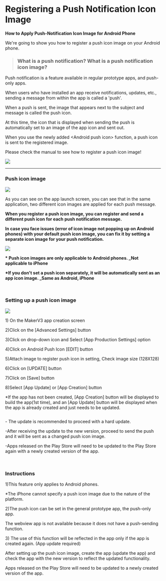 # Registering a Push Notification Icon Image

**How to Apply Push-Notification Icon Image for Android Phone**&#x20;

We're going to show you how to register a push icon image on your Android phone.



> ### What is a push notification? What is a push notification icon image?

Push notification is a feature available in regular prototype apps, and push-only apps.

When users who have installed an app receive notifications, updates, etc., sending a message from within the app is called a 'push'.

When a push is sent, the image that appears next to the subject and message is called the push icon.

At this time, the icon that is displayed when sending the push is automatically set to an image of the app icon and sent out.

When you use the newly added \<Android push icon> function, a push icon is sent to the registered image.

Please check the manual to see how to register a push icon image!

![](../../../.gitbook/assets/Urgg-1.png)

***

###  Push icon image

![](../../../.gitbook/assets/gesd-1.png)

As you can see on the app launch screen, you can see that in the same application, two different icon images are applied for each push message.

**When you register a push icon image, you can register and send a different push icon for each push notification message.**

**In case you face issues (error of icon image not popping up on Android phones) with your default push icon image, you can fix it by setting a separate icon image for your push notification.**&#x20;

![](https://wp.swing2app.co.kr/wp-content/uploads/2021/03/%EC%BA%A1%EC%B2%9833.png)

**\* Push icon images are only applicable to Android phones. \_Not applicable to iPhone**

**\*If you don't set a push icon separately, it will be automatically sent as an app icon image. \_Same as Android, iPhone**

​

###  Setting up a push icon image

![](../../../.gitbook/assets/Untitled-2-Rzrgd.png)

1\) On the MakerV3 app creation screen

2\)Click on the \[Advanced Settings] button

3\)Click on drop-down icon and Select \[App Production Settings] option

4\)Click on Android Push Icon \[EDIT] button&#x20;

5\)Attach image to register push icon in setting, Check image size (128X128)

6\)Click on \[UPDATE] button

7\)Click on \[Save] button

8\)Select \[App Update] or \[App Creation] button

\*If the app has not been created, \[App Creation] button will be displayed to build the app(1st time), and an  \[App Update] button will be displayed when the app is already created and just needs to be updated.

<div align="left">

<img src="https://wp.swing2app.co.kr/wp-content/uploads/2021/03/%EC%BA%A1%EC%B2%9833.png" alt="">

</div>

\- The update is recommended to proceed with a hard update.

\-After receiving the update to the new version, proceed to send the push and it will be sent as a changed push icon image.

\-Apps released on the Play Store will need to be updated to the Play Store again with a newly created version of the app.

​

###  Instructions

1\)This feature only applies to Android phones.

\*The iPhone cannot specify a push icon image due to the nature of the platform.

2\)The push icon can be set in the general prototype app, the push-only app.

The webview app is not available because it does not have a push-sending function.

3\) The use of this function will be reflected in the app only if the app is created again. (App update required)

After setting up the push icon image, create the app (update the app) and check the app with the new version to reflect the updated functionality.

Apps released on the Play Store will need to be updated to a newly created version of the app.

